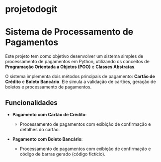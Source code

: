 ﻿# projetodogit

# Sistema de Processamento de Pagamentos

Este projeto tem como objetivo desenvolver um sistema simples de processamento de pagamentos em Python, utilizando os conceitos de **Programação Orientada a Objetos (POO)** e **Classes Abstratas**. 

O sistema implementa dois métodos principais de pagamento: **Cartão de Crédito** e **Boleto Bancário**. Ele simula a validação de cartões, geração de boletos e processamento de pagamentos.

## Funcionalidades

- **Pagamento com Cartão de Crédito**:
  - Processamento de pagamentos com exibição de confirmação e detalhes do cartão.

- **Pagamento com Boleto Bancário**:
  - Processamento de pagamentos com exibição de confirmação e código de barras gerado (código fictício).
